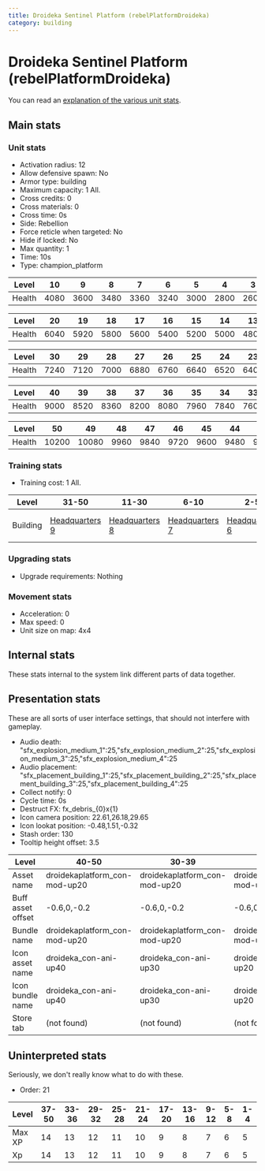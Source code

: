 ```yaml
---
title: Droideka Sentinel Platform (rebelPlatformDroideka)
category: building
---
```


# Droideka Sentinel Platform (rebelPlatformDroideka)

You can read an [explanation  of the various unit stats](unitexplained.md).

## Main stats

### Unit stats

  * Activation radius: 12
  * Allow defensive spawn: No
  * Armor type: building
  * Maximum capacity: 1  All.
  * Cross credits: 0
  * Cross materials: 0
  * Cross time: 0s
  * Side: Rebellion
  * Force reticle when targeted: No
  * Hide if locked: No
  * Max quantity: 1
  * Time: 10s
  * Type: champion_platform

|Level |10  |9   |8   |7   |6   |5   |4   |3   |2   |1   |
|------|----|----|----|----|----|----|----|----|----|----|
|Health|4080|3600|3480|3360|3240|3000|2800|2600|2400|2000|


|Level |20  |19  |18  |17  |16  |15  |14  |13  |12  |11  |
|------|----|----|----|----|----|----|----|----|----|----|
|Health|6040|5920|5800|5600|5400|5200|5000|4800|4560|4320|


|Level |30  |29  |28  |27  |26  |25  |24  |23  |22  |21  |
|------|----|----|----|----|----|----|----|----|----|----|
|Health|7240|7120|7000|6880|6760|6640|6520|6400|6280|6160|


|Level |40  |39  |38  |37  |36  |35  |34  |33  |32  |31  |
|------|----|----|----|----|----|----|----|----|----|----|
|Health|9000|8520|8360|8200|8080|7960|7840|7600|7480|7360|


|Level |50   |49   |48  |47  |46  |45  |44  |43  |42  |41  |
|------|-----|-----|----|----|----|----|----|----|----|----|
|Health|10200|10080|9960|9840|9720|9600|9480|9360|9240|9120|


### Training stats

  * Training cost: 1 All.

|Level   |31-50                         |11-30                         |6-10                          |2-5                           |1                                                    |
|--------|------------------------------|------------------------------|------------------------------|------------------------------|-----------------------------------------------------|
|Building|[Headquarters 9](rebelHQ.html)|[Headquarters 8](rebelHQ.html)|[Headquarters 7](rebelHQ.html)|[Headquarters 6](rebelHQ.html)|[Contraband Safehouse 1](rebelContrabandStorage.html)|


### Upgrading stats

  * Upgrade requirements: Nothing

### Movement stats

  * Acceleration: 0
  * Max speed: 0
  * Unit size on map: 4x4

## Internal stats

These stats internal to the system link different parts of data together.


## Presentation stats

These are all sorts of user interface settings, that should not interfere with gameplay.

  * Audio death: "sfx_explosion_medium_1":25,"sfx_explosion_medium_2":25,"sfx_explosion_medium_3":25,"sfx_explosion_medium_4":25
  * Audio placement: "sfx_placement_building_1":25,"sfx_placement_building_2":25,"sfx_placement_building_3":25,"sfx_placement_building_4":25
  * Collect notify: 0
  * Cycle time: 0s
  * Destruct FX: fx_debris_{0}x{1}
  * Icon camera position: 22.61,26.18,29.65
  * Icon lookat position: -0.48,1.51,-0.32
  * Stash order: 130
  * Tooltip height offset: 3.5

|Level            |40-50                        |30-39                        |20-29                        |10-19                        |2-9                         |1                           |
|-----------------|-----------------------------|-----------------------------|-----------------------------|-----------------------------|----------------------------|----------------------------|
|Asset name       |droidekaplatform_con-mod-up20|droidekaplatform_con-mod-up20|droidekaplatform_con-mod-up20|droidekaplatform_con-mod-up10|droidekaplatform_con-mod-up1|droidekaplatform_con-mod-up1|
|Buff asset offset|-0.6,0,-0.2                  |-0.6,0,-0.2                  |-0.6,0,-0.2                  |-0.6,0,-0.2                  |-0.5, 0.0, -0.2             |-0.5, 0.0, -0.2             |
|Bundle name      |droidekaplatform_con-mod-up20|droidekaplatform_con-mod-up20|droidekaplatform_con-mod-up20|droidekaplatform_con-mod-up10|droidekaplatform_con-mod-up1|droidekaplatform_con-mod-up1|
|Icon asset name  |droideka_con-ani-up40        |droideka_con-ani-up30        |droideka_con-ani-up20        |droideka_con-ani-up10        |droideka_con-ani-up1        |droideka_con-ani-up1        |
|Icon bundle name |droideka_con-ani-up40        |droideka_con-ani-up30        |droideka_con-ani-up20        |droideka_con-ani-up10        |droideka_con-ani-up1        |droideka_con-ani-up1        |
|Store tab        |(not found)                  |(not found)                  |(not found)                  |(not found)                  |(not found)                 |defenses                    |


## Uninterpreted stats

Seriously, we don't really know what to do with these.

  * Order: 21

|Level |37-50|33-36|29-32|25-28|21-24|17-20|13-16|9-12|5-8|1-4|
|------|-----|-----|-----|-----|-----|-----|-----|----|---|---|
|Max XP|14   |13   |12   |11   |10   |9    |8    |7   |6  |5  |
|Xp    |14   |13   |12   |11   |10   |9    |8    |7   |6  |5  |


